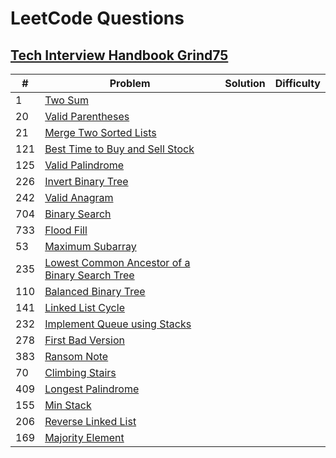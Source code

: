 # LeetCode Questions

## [Tech Interview Handbook Grind75](https://www.techinterviewhandbook.org/grind75?weeks=13&hours=13)


|#|Problem|Solution|Difficulty|
|---|---|---|---|
|1|[Two Sum](https://leetcode.com/problems/two-sum/)|||
|20|[Valid Parentheses](https://leetcode.com/problems/valid-parentheses/)|||
|21|[Merge Two Sorted Lists](https://leetcode.com/problems/merge-two-sorted-lists/)|||
|121|[Best Time to Buy and Sell Stock](https://leetcode.com/problems/best-time-to-buy-and-sell-stock/)|||
|125|[Valid Palindrome](https://leetcode.com/problems/valid-palindrome/)|||
|226|[Invert Binary Tree](https://leetcode.com/problems/invert-binary-tree/)|||
|242|[Valid Anagram](https://leetcode.com/problems/valid-anagram/)|||
|704|[Binary Search](https://leetcode.com/problems/binary-search/)|||
|733|[Flood Fill](https://leetcode.com/problems/flood-fill/)|||
|53|[Maximum Subarray](https://leetcode.com/problems/maximum-subarray/)|||
|235|[Lowest Common Ancestor of a Binary Search Tree](https://leetcode.com/problems/lowest-common-ancestor-of-a-binary-search-tree/)|||
|110|[Balanced Binary Tree](https://leetcode.com/problems/balanced-binary-tree/)|||
|141|[Linked List Cycle](https://leetcode.com/problems/linked-list-cycle/)|||
|232|[Implement Queue using Stacks](https://leetcode.com/problems/implement-queue-using-stacks/)|||
|278|[First Bad Version](https://leetcode.com/problems/first-bad-version/)|||
|383|[Ransom Note](https://leetcode.com/problems/ransom-note/)|||
|70|[Climbing Stairs](https://leetcode.com/problems/climbing-stairs/)|||
|409|[Longest Palindrome](https://leetcode.com/problems/longest-palindrome/)|||
|155|[Min Stack](https://leetcode.com/problems/min-stack/)|||
|206|[Reverse Linked List](https://leetcode.com/problems/reverse-linked-list/)|||
|169|[Majority Element](https://leetcode.com/problems/majority-element/)|||
